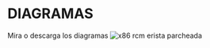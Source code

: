 # DIAGRAMAS
Mira o descarga los diagramas
![x86 rcm erista parcheada](https://github.com/ELCALLEJONGAMER/DIAGRAMAS/assets/57427897/282135d1-d854-49d0-9919-297a6cada27a)
